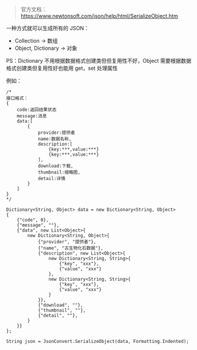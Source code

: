 > 官方文档：<https://www.newtonsoft.com/json/help/html/SerializeObject.htm>

一种方式就可以生成所有的 JSON：

-   Collection -> 数组
-   Object, Dictionary -> 对象

PS：Dictionary 不用根据数据格式创建类但但复用性不好，Object 需要根据数据格式创建类但复用性好也能用 get，set 处理属性

例如：

```
/*
接口格式：
{
    code:返回结果状态
    message:消息
    data:[
        {
            provider:提供者
            name:数据名称,
            description:[
                {key:***,value:***}
                {key:***,value:***}
            ],
            download:下载,
            thumbnail:缩略图,
            detail:详情
        }
    ]
}
*/

Dictionary<String, Object> data = new Dictionary<String, Object>
{
    {"code", 0},
    {"message", ""},
    {"data", new List<Object>{
        new Dictionary<String, Object>{
            {"provider", "提供者"},
            {"name", "古生物化石数据"},
            {"description", new List<Object>{
                new Dictionary<String, String>{
                    {"key", "xxx"},
                    {"value", "xxx"}
                },
                new Dictionary<String, String>{
                    {"key", "xxx"},
                    {"value", "xxx"}
                }
            }},
            {"download", ""},
            {"thumbnail", ""},
            {"detail", ""},
        }
    }}
};

String json = JsonConvert.SerializeObject(data, Formatting.Indented);
```
